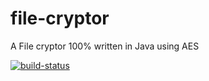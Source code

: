 # file-cryptor
A File cryptor 100% written in Java using AES

[build-status]: https://github.com/bytecodealliance/wasmtime/workflows/CI/badge.svg
[github-actions]: https://github.com/f-eliks/file-cryptor/actions?query=workflow%3A%22Java+CI%22

[![build-status]][github-actions]
